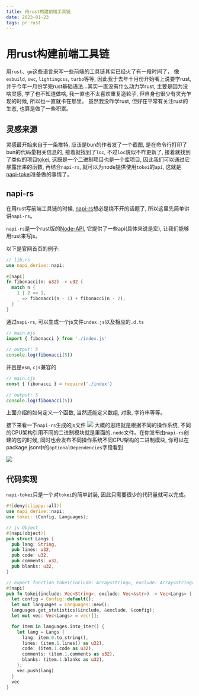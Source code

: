 ```yaml
---
title: 用rust构建前端工具链
date: 2023-01-23
tags: pr rust
---
```

# 用rust构建前端工具链
用`rust`、`go`这些语言来写一些前端的工具链其实已经火了有一段时间了， 像`esbuild`, `swc`, `lightingcss`, `turbo`等等, 因此我于去年十月份开始嘴上说要学rust, 并于今年一月份学完rust基础语法...其实一直没有什么动力学rust, 主要是因为没啥灵感, 学了也不知道做啥, 我一直也不太喜欢重复造轮子, 但自身也很少有灵光乍现的时候, 所以也一直就卡在那里。 虽然我没咋学rust, 但好在平常有关注rust的生态, 也算是做了一些积累。
## 灵感来源
灵感最开始来自于一条推特, 应该是bun的作者发了一个截图, 是在命令行打印了bun的代码量相关信息的, 接着就找到了`loc`, 不过`loc`貌似不咋更新了, 接着就找到了类似的项目[tokei](https://github.com/XAMPPRocky/tokei), 这既是一个二进制项目也是一个库项目, 因此我们可以通过它暴露出来的函数, 再结合`napi-rs`, 就可以为node提供使用`tokei`的`api`, 这就是[napi-tokei](https://github.com/faga295/napi-tokei)准备做的事情了。 

## napi-rs
在用rust写前端工具链的时候, [napi-rs](https://napi.rs/)想必是绕不开的话题了, 所以这里先简单讲讲`napi-rs`。

`napi-rs`是一个rust版的[Node-API](https://nodejs.org/api/n-api.html), 它提供了一些api(具体来说是宏), 让我们能够用rust来写js。

以下是官网首页的例子:

```rs
// lib.rs
use napi_derive::napi;
 
#[napi]
fn fibonacci(n: u32) -> u32 {
  match n {
    1 | 2 => 1,
    _ => fibonacci(n - 1) + fibonacci(n - 2),
  }
}
```
通过`napi-rs`, 可以生成一个js文件`index.js`以及相应的`.d.ts`
```js
// main.mjs
import { fibonacci } from './index.js'
 
// output: 5
console.log(fibonacci(5))
```
并且是`esm`, `cjs`兼容的
```js
// main.cjs
const { fibonacci } = require('./index')
 
// output: 5
console.log(fibonacci(5))
```
上面介绍的如何定义一个函数, 当然还能定义数组, 对象, 字符串等等。

接下来看一下`napi-rs`生成的js文件
![](https://lzc-personal-resource.oss-cn-beijing.aliyuncs.com/20230126160850.png)
大概的思路就是根据不同的操作系统, 不同的CPU架构引用不同的二进制模块就是里面的`.node`文件。在你发布由`napi-rs`创建的包的时候, 同时也会发布不同操作系统不同CPU架构的二进制模块, 你可以在package.json中的`optionalDependencies`字段看到

![](https://lzc-personal-resource.oss-cn-beijing.aliyuncs.com/20230126161355.png)

## 代码实现
`napi-tokei`只是一个对`tokei`的简单封装, 因此只需要很少的代码量就可以完成。

```rs
#![deny(clippy::all)]
use napi_derive::napi;
use tokei::{Config, Languages};

// js Object
#[napi(object)]
pub struct Langs {
  pub lang: String,
  pub lines: u32,
  pub code: u32,
  pub comments: u32,
  pub blanks: u32,
}

// export function tokei(include: Array<string>, exclude: Array<string>): Array<Langs>
#[napi]
pub fn tokei(include: Vec<String>, exclude: Vec<&str>) -> Vec<Langs> {
  let config = Config::default();
  let mut languages = Languages::new();
  languages.get_statistics(&include, &exclude, &config);
  let mut vec: Vec<Langs> = vec![];

  for item in languages.into_iter() {
    let lang = Langs {
      lang: item.0.to_string(),
      lines: (item.1.lines() as u32),
      code: (item.1.code as u32),
      comments: (item.1.comments as u32),
      blanks: (item.1.blanks as u32),
    };
    vec.push(lang)
  }
  vec
}
```
